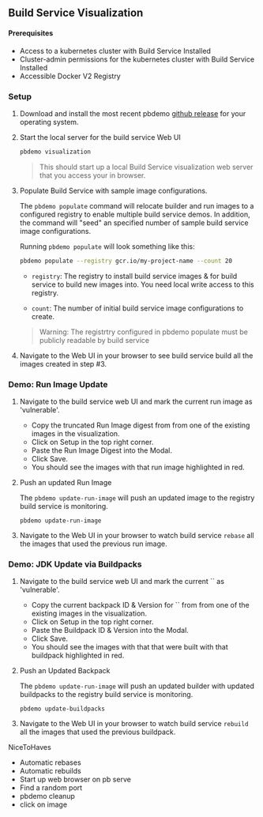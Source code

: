 ## Build Service Visualization

#### Prerequisites

- Access to a kubernetes cluster with Build Service Installed
- Cluster-admin permissions for the kubernetes cluster with Build Service Installed
- Accessible Docker V2 Registry


### Setup

1. Download and install the most recent pbdemo [github release](https://github.com/matthewmcnew/build-service-Visualization/releases)
for your operating system.

1. Start the local server for the build service Web UI

    ```bash
    pbdemo visualization
    ```
    
    >  This should start up a local Build Service visualization web server that you access your in browser. 

1. Populate Build Service with sample image configurations.

    The `pbdemo populate` command will relocate builder and run images to a configured registry to enable multiple build service demos.
    In addition, the command will "seed" an specified number of sample build service image configurations. 
    
    Running `pbdemo populate` will look something like this:
    ```bash
    pbdemo populate --registry gcr.io/my-project-name --count 20
    ```
   
    - `registry`: The registry to install build service images & for build service to build new images into. You need local write access to this registry.
    
    - `count`: The number of initial build service image configurations to create.
    
    >  Warning: The registrtry configured in pbdemo populate must be publicly readable by build service 
    
1. Navigate to the Web UI in your browser to see build service build all the images created in step #3. 

### Demo: Run Image Update

1. Navigate to the build service web UI and mark the current run image as 'vulnerable'.   

    - Copy the truncated Run Image digest from from one of the existing images in the visualization.
    - Click on Setup in the top right corner.
    - Paste the Run Image Digest into the Modal.
    - Click Save. 
    - You should see the images with that run image highlighted in red.  
     
1. Push an updated Run Image
    
    The `pbdemo update-run-image` will push an updated image to the registry build service is monitoring. 
    
    ```
    pbdemo update-run-image
    ```   

1. Navigate to the Web UI in your browser to watch build service `rebase` all the images that used the previous run image.

### Demo: JDK Update via Buildpacks 

1. Navigate to the build service web UI and mark the current `` as 'vulnerable'.   

    - Copy the current backpack ID & Version for `` from from one of the existing images in the visualization.
    - Click on Setup in the top right corner.
    - Paste the Buildpack ID & Version into the Modal.
    - Click Save. 
    - You should see the images with that that were built with that buildpack highlighted in red.  
     
1. Push an Updated Backpack 
    
    The `pbdemo update-run-image` will push an updated builder with updated buildpacks to the registry build service is monitoring.
    
    ```
    pbdemo update-buildpacks
    ```   

1. Navigate to the Web UI in your browser to watch build service `rebuild` all the images that used the previous buildpack.  
  

NiceToHaves
- Automatic rebases
- Automatic rebuilds
- Start up web browser on pb serve
- Find a random port
- pbdemo cleanup
- click on image 